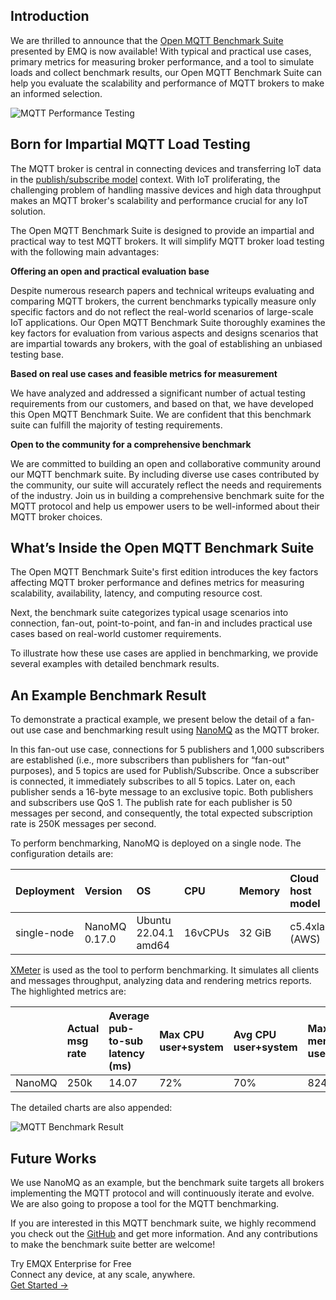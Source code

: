 ## Introduction

We are thrilled to announce that the [Open MQTT Benchmark Suite](https://github.com/emqx/mqttbs) presented by EMQ is now available! With typical and practical use cases, primary metrics for measuring broker performance, and a tool to simulate loads and collect benchmark results, our Open MQTT Benchmark Suite can help you evaluate the scalability and performance of MQTT brokers to make an informed selection.

![MQTT Performance Testing](https://assets.emqx.com/images/88392ce7081424a43dffcdecbfe2b61b.png)

## Born for Impartial MQTT Load Testing

The MQTT broker is central in connecting devices and transferring IoT data in the [publish/subscribe model](https://www.emqx.com/en/blog/mqtt-5-introduction-to-publish-subscribe-model) context. With IoT proliferating, the challenging problem of handling massive devices and high data throughput makes an MQTT broker's scalability and performance crucial for any IoT solution.

The Open MQTT Benchmark Suite is designed to provide an impartial and practical way to test MQTT brokers. It will simplify MQTT broker load testing with the following main advantages:

**Offering an open and practical evaluation base**

Despite numerous research papers and technical writeups evaluating and comparing MQTT brokers, the current benchmarks typically measure only specific factors and do not reflect the real-world scenarios of large-scale IoT applications. Our Open MQTT Benchmark Suite thoroughly examines the key factors for evaluation from various aspects and designs scenarios that are impartial towards any brokers, with the goal of establishing an unbiased testing base.

**Based on real use cases and feasible metrics for measurement**

We have analyzed and addressed a significant number of actual testing requirements from our customers, and based on that, we have developed this Open MQTT Benchmark Suite. We are confident that this benchmark suite can fulfill the majority of testing requirements.

**Open to the community for a comprehensive benchmark**

We are committed to building an open and collaborative community around our MQTT benchmark suite. By including diverse use cases contributed by the community, our suite will accurately reflect the needs and requirements of the industry. Join us in building a comprehensive benchmark suite for the MQTT protocol and help us empower users to be well-informed about their MQTT broker choices.

## What’s Inside the Open MQTT Benchmark Suite

The Open MQTT Benchmark Suite's first edition introduces the key factors affecting MQTT broker performance and defines metrics for measuring scalability, availability, latency, and computing resource cost.

Next, the benchmark suite categorizes typical usage scenarios into connection, fan-out, point-to-point, and fan-in and includes practical use cases based on real-world customer requirements.

To illustrate how these use cases are applied in benchmarking, we provide several examples with detailed benchmark results.

## An Example Benchmark Result

To demonstrate a practical example, we present below the detail of a fan-out use case and benchmarking result using [NanoMQ](https://nanomq.io) as the MQTT broker.

In this fan-out use case, connections for 5 publishers and 1,000 subscribers are established (i.e., more subscribers than publishers for “fan-out" purposes), and 5 topics are used for Publish/Subscribe. Once a subscriber is connected, it immediately subscribes to all 5 topics. Later on, each publisher sends a 16-byte message to an exclusive topic. Both publishers and subscribers use QoS 1. The publish rate for each publisher is 50 messages per second, and consequently, the total expected subscription rate is 250K messages per second. 

To perform benchmarking, NanoMQ is deployed on a single node. The configuration details are:

| **Deployment** | **Version**   | **OS**               | **CPU** | **Memory** | **Cloud host model** |
| :------------- | :------------ | :------------------- | :------ | :--------- | :------------------- |
| single-node    | NanoMQ 0.17.0 | Ubuntu 22.04.1 amd64 | 16vCPUs | 32 GiB     | c5.4xlarge (AWS)     |

[XMeter](https://www.emqx.com/en/products/xmeter) is used as the tool to perform benchmarking. It simulates all clients and messages throughput, analyzing data and rendering metrics reports. The highlighted metrics are:

|        | Actual msg rate | Average pub-to-sub latency (ms) | Max CPU user+system | Avg CPU user+system | Max memory used | Avg memory used |
| :----- | :-------------- | :------------------------------ | :------------------ | :------------------ | :-------------- | :-------------- |
| NanoMQ | 250k            | 14.07                           | 72%                 | 70%                 | 824M            | 685M            |

The detailed charts are also appended:

![MQTT Benchmark Result](https://assets.emqx.com/images/273d64560e44b09646ab78d349cdc8c3.png)

## Future Works

We use NanoMQ as an example, but the benchmark suite targets all brokers implementing the MQTT protocol and will continuously iterate and evolve. We are also going to propose a tool for the MQTT benchmarking.

If you are interested in this MQTT benchmark suite, we highly recommend you check out the [GitHub](https://github.com/emqx/mqttbs) and get more information. And any contributions to make the benchmark suite better are welcome!


<section class="promotion">
    <div>
        Try EMQX Enterprise for Free
        <div class="is-size-14 is-text-normal has-text-weight-normal">Connect any device, at any scale, anywhere.</div>
    </div>
    <a href="https://www.emqx.com/en/try?product=enterprise" class="button is-gradient px-5">Get Started →</a>
</section>
